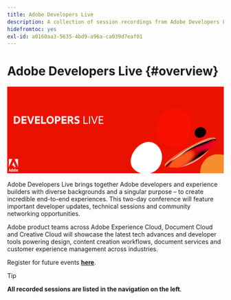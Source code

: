 ```yaml
---
title: Adobe Developers Live
description: A collection of session recordings from Adobe Developers Live
hidefromtoc: yes
exl-id: a0160aa3-5635-4bd9-a96a-ca039d7eaf01
---
```

# Adobe Developers Live {#overview}

<img alt="GraphQL with Content Fragments" src="/help/assets/adl.png" />

Adobe Developers Live brings together Adobe developers and experience builders with diverse backgrounds and a singular purpose – to create incredible end-to-end experiences. This two-day conference will feature important developer updates, technical sessions and community networking opportunities.

Adobe product teams across Adobe Experience Cloud, Document Cloud and Creative Cloud will showcase the latest tech advances and developer tools powering design, content creation workflows, document services and customer experience management across industries.

Register for future events **[here](https://developerevents.adobe.com/)**.

>[!TIP]
>
>**All recorded sessions are listed in the navigation on the left**.

<!--
## Highlights

<table>
<tr>
  <td>
    <a href="/help/2021/February/headless-graphql-content-fragments.md">
      <img alt="GraphQL with Content Fragments" src="/help/assets/331280.jpg" />
    </a>
    <div>
      <a href="/help/2021/February/headless-graphql-content-fragments.md">
    <strong>GraphQL with Content Fragments</strong>
    </a>
    </div>
    <p>
    <em>Learn about the new headless capabilities with the most recent Content Fragment enhancements. The session focus is on the GraphQL API for AEM Cloud Service.</em>
    <p>
  </td>
  <td>
    <a href="/help/2021/February/spa-editor-2-0.md">
    <img alt="SPA Editor 2.0" src="/help/assets/331743.jpg" />
    </a>
    <div>
    <a href="/help/2021/February/spa-editor-2-0.md">
    <strong>SPA Editor 2.0</strong>
    </a>
    </div>
    <p>
    <em>Load your existing React or Angular SPA in the Page Editor and, with minimal intervention, enable authors to insert content that they edit in-context.</em>
    </p>
  </td>
  <td>
    <a href="/help/2021/February/rapid-frontend-devlopment.md">
      <img alt="Rapid Frontend Development" src="/help/assets/331737.jpg" />
    </a>
     <div>
      <a href="/help/2021/February/rapid-frontend-devlopment.md">
        <strong>Rapid Frontend Development</strong>
      </a>
    </div>
    <p>
    <em>Use Site Templates to create new sites in few clicks, and bring back the fun of frontend development with the rapid deployment of frontend assets like CSS & JS.</em>
    <p>
  </td>
</tr>
</table>

## Additional Resources

* [Experience League - Explore AEM](https://experienceleague.adobe.com/#recommended/solutions/experience-manager)
* [AEM Sites Authoring Documentation](https://experienceleague.adobe.com/docs/experience-manager-65/authoring/home.html)
* [AEM Sites Developing Documentation](https://experienceleague.adobe.com/docs/experience-manager-65/developing/home.html)
* [AEM Sites Administering Documentation](https://experienceleague.adobe.com/docs/experience-manager-65/administering/home.html)
* [AEM Sites Deploying Documentation](https://experienceleague.adobe.com/docs/experience-manager-65/deploying/home.html)
* [AEM as a Cloud Service Tutorials](https://experienceleague.adobe.com/docs/experience-manager-learn/cloud-service/overview.html)
* [AEM Assets Tutorials](https://experienceleague.adobe.com/docs/experience-manager-learn/assets/overview.html)
* [AEM Forms Tutorials](https://experienceleague.adobe.com/docs/experience-manager-learn/forms/overview.html)
* [AEM Foundation Tutorials](https://experienceleague.adobe.com/docs/experience-manager-learn/foundation/overview.html)

-->